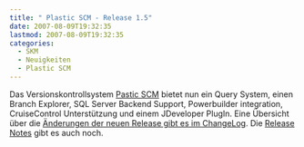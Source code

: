 ```yaml
---
title: " Plastic SCM - Release 1.5"
date: 2007-08-09T19:32:35
lastmod: 2007-08-09T19:32:35
categories:
  - SKM
  - Neuigkeiten
  - Plastic SCM
---
```

Das Versionskontrollsystem <a href="">Pastic SCM</a> bietet nun ein Query System, einen Branch Explorer, SQL Server Backend Support, Powerbuilder integration, CruiseControl Unterstützung und einem JDeveloper PlugIn.  Eine Übersicht über die <a href="http://www.plasticscm.com/oplatestrelease2.aspx">Änderungen der neuen Release gibt es im ChangeLog</a>.  Die <a href="http://www.plasticscm.com/opdownloads2/opreleasenotes2.aspx">Release Notes</a> gibt es auch noch.
